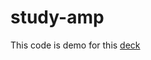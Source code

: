 # study-amp
This code is demo for this [deck]( https://speakerdeck.com/ms76/the-first-impression-of-amp)
